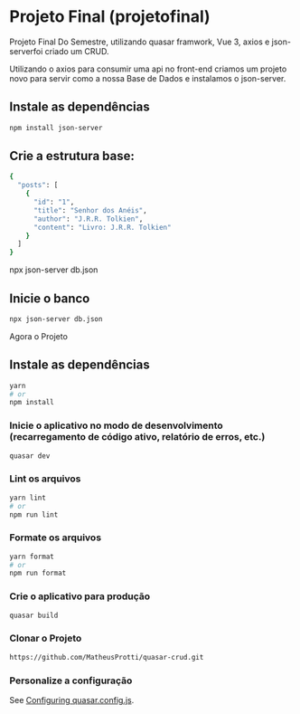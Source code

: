 # Projeto Final (projetofinal)

Projeto Final Do Semestre, utilizando quasar framwork, Vue 3, axios e json-serverfoi criado um CRUD.

Utilizando o axios para consumir uma api no front-end criamos um projeto novo para servir como a nossa Base de Dados e instalamos o json-server.

## Instale as dependências
```bash
npm install json-server
```

## Crie a estrutura base:
```bash
{
  "posts": [
    {
      "id": "1",
      "title": "Senhor dos Anéis",
      "author": "J.R.R. Tolkien",
      "content": "Livro: J.R.R. Tolkien"
    }
  ]
}
```
npx json-server db.json
## Inicie o banco
```bash
npx json-server db.json
```
Agora o Projeto 

## Instale as dependências
```bash
yarn
# or
npm install
```

### Inicie o aplicativo no modo de desenvolvimento (recarregamento de código ativo, relatório de erros, etc.)
```bash
quasar dev
```


### Lint os arquivos
```bash
yarn lint
# or
npm run lint
```


### Formate os arquivos
```bash
yarn format
# or
npm run format
```



### Crie o aplicativo para produção
```bash
quasar build
```

### Clonar o Projeto
```bash
https://github.com/MatheusProtti/quasar-crud.git
```

### Personalize a configuração
See [Configuring quasar.config.js](https://v2.quasar.dev/quasar-cli-vite/quasar-config-js).
